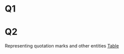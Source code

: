 # Q1

# Q2
Representing quotation marks and other entities [Table](/Notes%20and%20solutions/GA%20and%20PA%20solutions/reources/html_entities.md)
